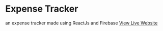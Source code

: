 # Expense Tracker
an expense tracker made using ReactJs and Firebase 
<a href="https://s-expensetracker.netlify.app/">View Live Website</a>
